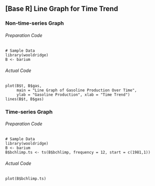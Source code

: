 ## \[Base R\] Line Graph for Time Trend

### Non-time-series Graph
###### Preparation Code
```
# Sample Data
library(wooldridge)
B <- barium
```
###### Actual Code
```
plot(B$t, B$gas,
     main = "Line Graph of Gasoline Production Over Time",
     ylab = "Gasoline Production", xlab = "Time Trend")
lines(B$t, B$gas)
```
### Time-series Graph
###### Preparation Code
```
# Sample Data
library(wooldridge)
B <- barium
B$bchlimp.ts <- ts(B$bchlimp, frequency = 12, start = c(1981,1))
```
###### Actual Code
```
plot(B$bchlimp.ts)
```

